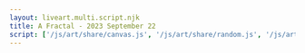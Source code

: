 ```yaml
---
layout: liveart.multi.script.njk
title: A Fractal - 2023 September 22
script: ['/js/art/share/canvas.js', '/js/art/share/random.js', '/js/arts/share/ani.js', '/js/art/share/draw_kit.js', '/js/art/latest.js']
---
```



